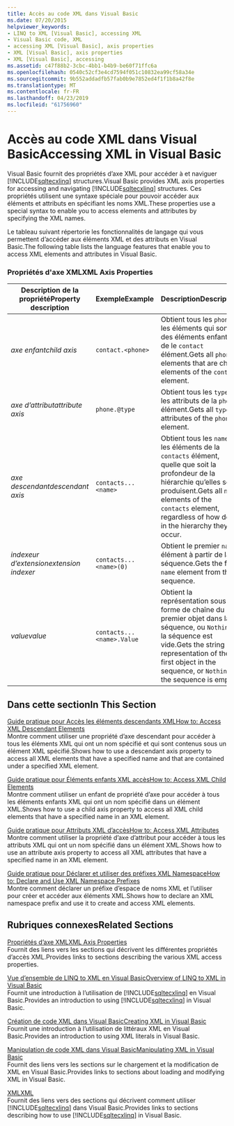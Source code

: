```yaml
---
title: Accès au code XML dans Visual Basic
ms.date: 07/20/2015
helpviewer_keywords:
- LINQ to XML [Visual Basic], accessing XML
- Visual Basic code, XML
- accessing XML [Visual Basic], axis properties
- XML [Visual Basic], axis properties
- XML [Visual Basic], accessing
ms.assetid: c47f88b2-3cbc-4bb1-b4b9-be60f71ffc6a
ms.openlocfilehash: 0540c52cf3e4cd7594f051c10832ea99cf58a34e
ms.sourcegitcommit: 9b552addadfb57fab0b9e7852ed4f1f1b8a42f8e
ms.translationtype: MT
ms.contentlocale: fr-FR
ms.lasthandoff: 04/23/2019
ms.locfileid: "61756960"
---
```

# <a name="accessing-xml-in-visual-basic"></a><span data-ttu-id="7ed74-102">Accès au code XML dans Visual Basic</span><span class="sxs-lookup"><span data-stu-id="7ed74-102">Accessing XML in Visual Basic</span></span>
<span data-ttu-id="7ed74-103">Visual Basic fournit des propriétés d’axe XML pour accéder à et naviguer [!INCLUDE[sqltecxlinq](~/includes/sqltecxlinq-md.md)] structures.</span><span class="sxs-lookup"><span data-stu-id="7ed74-103">Visual Basic provides XML axis properties for accessing and navigating [!INCLUDE[sqltecxlinq](~/includes/sqltecxlinq-md.md)] structures.</span></span> <span data-ttu-id="7ed74-104">Ces propriétés utilisent une syntaxe spéciale pour pouvoir accéder aux éléments et attributs en spécifiant les noms XML.</span><span class="sxs-lookup"><span data-stu-id="7ed74-104">These properties use a special syntax to enable you to access elements and attributes by specifying the XML names.</span></span>  
  
 <span data-ttu-id="7ed74-105">Le tableau suivant répertorie les fonctionnalités de langage qui vous permettent d’accéder aux éléments XML et des attributs en Visual Basic.</span><span class="sxs-lookup"><span data-stu-id="7ed74-105">The following table lists the language features that enable you to access XML elements and attributes in Visual Basic.</span></span>  
  
### <a name="xml-axis-properties"></a><span data-ttu-id="7ed74-106">Propriétés d'axe XML</span><span class="sxs-lookup"><span data-stu-id="7ed74-106">XML Axis Properties</span></span>  
  
|<span data-ttu-id="7ed74-107">Description de la propriété</span><span class="sxs-lookup"><span data-stu-id="7ed74-107">Property description</span></span>|<span data-ttu-id="7ed74-108">Exemple</span><span class="sxs-lookup"><span data-stu-id="7ed74-108">Example</span></span>|<span data-ttu-id="7ed74-109">Description</span><span class="sxs-lookup"><span data-stu-id="7ed74-109">Description</span></span>|  
|--------------------------|-------------|-----------------|  
|<span data-ttu-id="7ed74-110">*axe enfant*</span><span class="sxs-lookup"><span data-stu-id="7ed74-110">*child axis*</span></span>|`contact.<phone>`|<span data-ttu-id="7ed74-111">Obtient tous les `phone` les éléments qui sont des éléments enfants de le `contact` élément.</span><span class="sxs-lookup"><span data-stu-id="7ed74-111">Gets all `phone` elements that are child elements of the `contact` element.</span></span>|  
|<span data-ttu-id="7ed74-112">*axe d’attribut*</span><span class="sxs-lookup"><span data-stu-id="7ed74-112">*attribute axis*</span></span>|`phone.@type`|<span data-ttu-id="7ed74-113">Obtient tous les `type` les attributs de la `phone` élément.</span><span class="sxs-lookup"><span data-stu-id="7ed74-113">Gets all `type` attributes of the `phone` element.</span></span>|  
|<span data-ttu-id="7ed74-114">*axe descendant*</span><span class="sxs-lookup"><span data-stu-id="7ed74-114">*descendant axis*</span></span>|`contacts...<name>`|<span data-ttu-id="7ed74-115">Obtient tous les `name` les éléments de la `contacts` élément, quelle que soit la profondeur de la hiérarchie qu’elles se produisent.</span><span class="sxs-lookup"><span data-stu-id="7ed74-115">Gets all `name` elements of the `contacts` element, regardless of how deep in the hierarchy they occur.</span></span>|  
|<span data-ttu-id="7ed74-116">*indexeur d’extension*</span><span class="sxs-lookup"><span data-stu-id="7ed74-116">*extension indexer*</span></span>|`contacts...<name>(0)`|<span data-ttu-id="7ed74-117">Obtient le premier `name` élément à partir de la séquence.</span><span class="sxs-lookup"><span data-stu-id="7ed74-117">Gets the first `name` element from the sequence.</span></span>|  
|<span data-ttu-id="7ed74-118">*value*</span><span class="sxs-lookup"><span data-stu-id="7ed74-118">*value*</span></span>|`contacts...<name>.Value`|<span data-ttu-id="7ed74-119">Obtient la représentation sous forme de chaîne du premier objet dans la séquence, ou `Nothing` si la séquence est vide.</span><span class="sxs-lookup"><span data-stu-id="7ed74-119">Gets the string representation of the first object in the sequence, or `Nothing` if the sequence is empty.</span></span>|  
  
## <a name="in-this-section"></a><span data-ttu-id="7ed74-120">Dans cette section</span><span class="sxs-lookup"><span data-stu-id="7ed74-120">In This Section</span></span>  
 [<span data-ttu-id="7ed74-121">Guide pratique pour Accès les éléments descendants XML</span><span class="sxs-lookup"><span data-stu-id="7ed74-121">How to: Access XML Descendant Elements</span></span>](../../../../visual-basic/programming-guide/language-features/xml/how-to-access-xml-descendant-elements.md)  
 <span data-ttu-id="7ed74-122">Montre comment utiliser une propriété d’axe descendant pour accéder à tous les éléments XML qui ont un nom spécifié et qui sont contenus sous un élément XML spécifié.</span><span class="sxs-lookup"><span data-stu-id="7ed74-122">Shows how to use a descendant axis property to access all XML elements that have a specified name and that are contained under a specified XML element.</span></span>  
  
 [<span data-ttu-id="7ed74-123">Guide pratique pour Éléments enfants XML accès</span><span class="sxs-lookup"><span data-stu-id="7ed74-123">How to: Access XML Child Elements</span></span>](../../../../visual-basic/programming-guide/language-features/xml/how-to-access-xml-child-elements.md)  
 <span data-ttu-id="7ed74-124">Montre comment utiliser un enfant de propriété d’axe pour accéder à tous les éléments enfants XML qui ont un nom spécifié dans un élément XML.</span><span class="sxs-lookup"><span data-stu-id="7ed74-124">Shows how to use a child axis property to access all XML child elements that have a specified name in an XML element.</span></span>  
  
 [<span data-ttu-id="7ed74-125">Guide pratique pour Attributs XML d’accès</span><span class="sxs-lookup"><span data-stu-id="7ed74-125">How to: Access XML Attributes</span></span>](../../../../visual-basic/programming-guide/language-features/xml/how-to-access-xml-attributes.md)  
 <span data-ttu-id="7ed74-126">Montre comment utiliser la propriété d’axe d’attribut pour accéder à tous les attributs XML qui ont un nom spécifié dans un élément XML.</span><span class="sxs-lookup"><span data-stu-id="7ed74-126">Shows how to use an attribute axis property to access all XML attributes that have a specified name in an XML element.</span></span>  
  
 [<span data-ttu-id="7ed74-127">Guide pratique pour Déclarer et utiliser des préfixes XML Namespace</span><span class="sxs-lookup"><span data-stu-id="7ed74-127">How to: Declare and Use XML Namespace Prefixes</span></span>](../../../../visual-basic/programming-guide/language-features/xml/how-to-declare-and-use-xml-namespace-prefixes.md)  
 <span data-ttu-id="7ed74-128">Montre comment déclarer un préfixe d’espace de noms XML et l’utiliser pour créer et accéder aux éléments XML.</span><span class="sxs-lookup"><span data-stu-id="7ed74-128">Shows how to declare an XML namespace prefix and use it to create and access XML elements.</span></span>  
  
## <a name="related-sections"></a><span data-ttu-id="7ed74-129">Rubriques connexes</span><span class="sxs-lookup"><span data-stu-id="7ed74-129">Related Sections</span></span>  
 [<span data-ttu-id="7ed74-130">Propriétés d’axe XML</span><span class="sxs-lookup"><span data-stu-id="7ed74-130">XML Axis Properties</span></span>](../../../../visual-basic/language-reference/xml-axis/index.md)  
 <span data-ttu-id="7ed74-131">Fournit des liens vers les sections qui décrivent les différentes propriétés d’accès XML.</span><span class="sxs-lookup"><span data-stu-id="7ed74-131">Provides links to sections describing the various XML access properties.</span></span>  
  
 [<span data-ttu-id="7ed74-132">Vue d’ensemble de LINQ to XML en Visual Basic</span><span class="sxs-lookup"><span data-stu-id="7ed74-132">Overview of LINQ to XML in Visual Basic</span></span>](../../../../visual-basic/programming-guide/language-features/xml/overview-of-linq-to-xml.md)  
 <span data-ttu-id="7ed74-133">Fournit une introduction à l’utilisation de [!INCLUDE[sqltecxlinq](~/includes/sqltecxlinq-md.md)] en Visual Basic.</span><span class="sxs-lookup"><span data-stu-id="7ed74-133">Provides an introduction to using [!INCLUDE[sqltecxlinq](~/includes/sqltecxlinq-md.md)] in Visual Basic.</span></span>  
  
 [<span data-ttu-id="7ed74-134">Création de code XML dans Visual Basic</span><span class="sxs-lookup"><span data-stu-id="7ed74-134">Creating XML in Visual Basic</span></span>](../../../../visual-basic/programming-guide/language-features/xml/creating-xml.md)  
 <span data-ttu-id="7ed74-135">Fournit une introduction à l’utilisation de littéraux XML en Visual Basic.</span><span class="sxs-lookup"><span data-stu-id="7ed74-135">Provides an introduction to using XML literals in Visual Basic.</span></span>  
  
 [<span data-ttu-id="7ed74-136">Manipulation de code XML dans Visual Basic</span><span class="sxs-lookup"><span data-stu-id="7ed74-136">Manipulating XML in Visual Basic</span></span>](../../../../visual-basic/programming-guide/language-features/xml/manipulating-xml.md)  
 <span data-ttu-id="7ed74-137">Fournit des liens vers les sections sur le chargement et la modification de XML en Visual Basic.</span><span class="sxs-lookup"><span data-stu-id="7ed74-137">Provides links to sections about loading and modifying XML in Visual Basic.</span></span>  
  
 [<span data-ttu-id="7ed74-138">XML</span><span class="sxs-lookup"><span data-stu-id="7ed74-138">XML</span></span>](../../../../visual-basic/programming-guide/language-features/xml/index.md)  
 <span data-ttu-id="7ed74-139">Fournit des liens vers des sections qui décrivent comment utiliser [!INCLUDE[sqltecxlinq](~/includes/sqltecxlinq-md.md)] dans Visual Basic.</span><span class="sxs-lookup"><span data-stu-id="7ed74-139">Provides links to sections describing how to use [!INCLUDE[sqltecxlinq](~/includes/sqltecxlinq-md.md)] in Visual Basic.</span></span>
